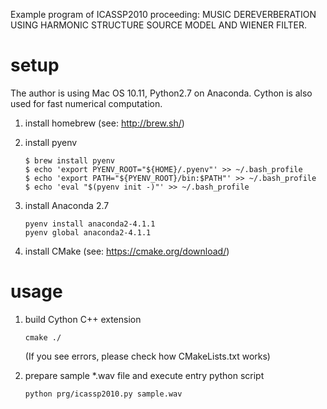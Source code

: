 Example program of ICASSP2010 proceeding: MUSIC DEREVERBERATION USING HARMONIC STRUCTURE SOURCE MODEL AND WIENER FILTER.

# setup
The author is using Mac OS 10.11, Python2.7 on Anaconda. Cython is also used for fast numerical computation.

1. install homebrew (see: http://brew.sh/)
2. install pyenv

   ```
   $ brew install pyenv
   $ echo 'export PYENV_ROOT="${HOME}/.pyenv"' >> ~/.bash_profile
   $ echo 'export PATH="${PYENV_ROOT}/bin:$PATH"' >> ~/.bash_profile
   $ echo 'eval "$(pyenv init -)"' >> ~/.bash_profile
   ```

3. install Anaconda 2.7

   ```
   pyenv install anaconda2-4.1.1
   pyenv global anaconda2-4.1.1
   ```

4. install CMake (see: https://cmake.org/download/)

# usage

1. build Cython C++ extension

   ```
   cmake ./
   ```

   (If you see errors, please check how CMakeLists.txt works)

2. prepare sample \*.wav file and execute entry python script

   ```
   python prg/icassp2010.py sample.wav
   ```
